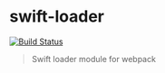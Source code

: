 # swift-loader

[![Build Status](https://travis-ci.org/jikkai/swift-loader.svg?branch=master)](https://travis-ci.org/jikkai/swift-loader)

> Swift loader module for webpack
